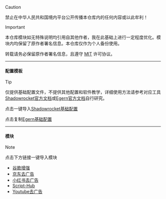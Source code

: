 > [!CAUTION]
> 禁止在中华人民共和国境内平台公开传播本仓库内的任何内容或以此牟利！

> [!IMPORTANT]
> 本仓库模块如无特殊说明均引用自其他作者，我在此基础上进行一定程度优化。模块内均保留了原作者署名信息。本仓库仅作为个人备份使用。
> 
> 转载请务必保留原作者署名信息，且遵守 [MIT](LICENSE) 许可协议。

------

#### 配置模板
> [!TIP]
> 仅提供基础配置文件，不提供其他配置和软件教学，详细使用方法请参考对应工具[Shadowrocket官方文档](https://www.shadowrocket.vip/%E4%BD%BF%E7%94%A8%E6%95%99%E7%A8%8B)或[Egern官方文档](https://doc.egernapp.com/zh-CN/docs/intro)自行研究。
> 
> 点击一键导入[Shadowrocket基础配置](https://lowertop.github.io/Shadowrocket-First/redirect.html?url=shadowrocket://config/add/https://raw.githubusercontent.com/mist-whisper/Shadowrocket/master/Shadowrocket.conf)
> 
> 点击复制[Egern基础配置](https://raw.githubusercontent.com/mist-whisper/Shadowrocket/master/Egern.yaml)
------

#### 模块

> [!note]
> 点击下方链接一键导入模块

* [谷歌增强](https://lowertop.github.io/Shadowrocket-First/redirect.html?url=shadowrocket://install?module=https://raw.githubusercontent.com/mist-whisper/Shadowrocket/master/Module/Google_Enhance.module)
* [京东去广告](https://lowertop.github.io/Shadowrocket-First/redirect.html?url=shadowrocket://install?module=https://raw.githubusercontent.com/mist-whisper/Shadowrocket/master/Module/JD_remove_ads.module)
* [小红书去广告](https://lowertop.github.io/Shadowrocket-First/redirect.html?url=shadowrocket://install?module=https://raw.githubusercontent.com/mist-whisper/Shadowrocket/master/Module/REDnote_remove_ads.module)
* [Script-Hub](https://lowertop.github.io/Shadowrocket-First/redirect.html?url=shadowrocket://install?module=https://raw.githubusercontent.com/mist-whisper/Shadowrocket/refs/heads/master/Module/Script-Hub.module)
* [Youtube去广告](https://lowertop.github.io/Shadowrocket-First/redirect.html?url=shadowrocket://install?module=https://raw.githubusercontent.com/mist-whisper/Shadowrocket/master/Module/YouTube_remove_ads.module)
